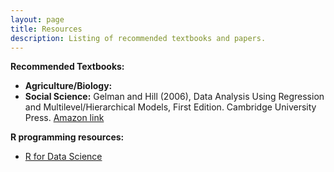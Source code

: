 ```yaml
---
layout: page
title: Resources
description: Listing of recommended textbooks and papers.
---
```


**Recommended Textbooks:**
- **Agriculture/Biology:**
- **Social Science:** Gelman and Hill (2006), Data Analysis Using Regression and Multilevel/Hierarchical Models, First Edition. Cambridge University Press. [Amazon link](https://www.amazon.com/Analysis-Regression-Multilevel-Hierarchical-Models/dp/052168689X/ref=pd_lpo_sccl_3/131-3172861-4727912?pd_rd_w=mjiqJ&content-id=amzn1.sym.4c8c52db-06f8-4e42-8e56-912796f2ea6c&pf_rd_p=4c8c52db-06f8-4e42-8e56-912796f2ea6c&pf_rd_r=G0DJKJDQA9GM5S2RABKA&pd_rd_wg=Apa9i&pd_rd_r=e8be25f9-32fa-442e-a7e6-e51f94e5d229&pd_rd_i=052168689X&psc=1)

**R programming resources:**
- [R for Data Science](https://r4ds.hadley.nz/)
